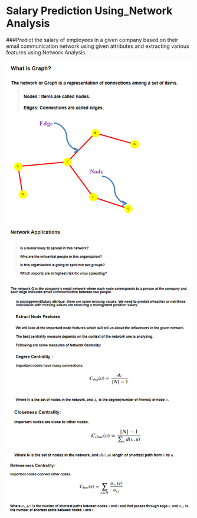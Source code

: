 # Salary Prediction Using_Network Analysis
###Predict the salary of employees in a given company based on their email communication network using given attributes and extracting various features using Network Analysis.

<img src = "Graph_intro.PNG">
<img src = "Graph_image.PNG">
<img src = "Network_application.PNG">
<img src = "Extract node features.PNG">
<img src = "Closeness centrality.PNG">
<img src = "Betweenness Centrality.PNG">
